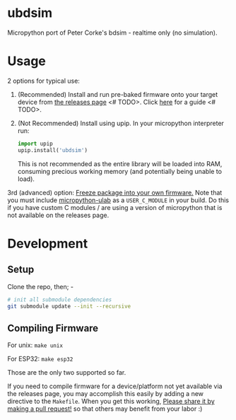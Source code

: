 # ubdsim

Micropython port of Peter Corke's bdsim - realtime only (no simulation).

# Usage

2 options for typical use:

1. (Recommended) Install and run pre-baked firmware onto your target device from [the releases page](https://github.com/CallumJHays/ubdsim/releases) <# TODO>. Click [here](https://github.com/CallumJHays/ubdsim/wiki/install-guide) for a guide <# TODO>.
2. (Not Recommended) Install using upip. In your micropython interpreter run:

   ```python
   import upip
   upip.install('ubdsim')
   ```

   This is not recommended as the entire library will be loaded into RAM, consuming precious working memory (and potentially being unable to load).

3rd (advanced) option: [Freeze package into your own firmware.](https://docs.micropython.org/en/latest/reference/packages.html#cross-installing-packages-with-freezing) Note that you must include [micropython-ulab](https://github.com/v923z/micropython-ulab) as a `USER_C_MODULE` in your build. Do this if you have custom C modules / are using a version of micropython that is not available on the releases page.

# Development

## Setup

Clone the repo, then; -

```bash
# init all submodule dependencies
git submodule update --init --recursive
```

## Compiling Firmware

For unix: `make unix`

For ESP32: `make esp32`

Those are the only two supported so far.

If you need to compile firmware for a device/platform not yet available via the releases page, you may accomplish this easily by adding a new directive to the `Makefile`. When you get this working, [Please share it by making a pull request!](https://github.com/CallumJHays/ubdsim/pulls) so that others may benefit from your labor :)
